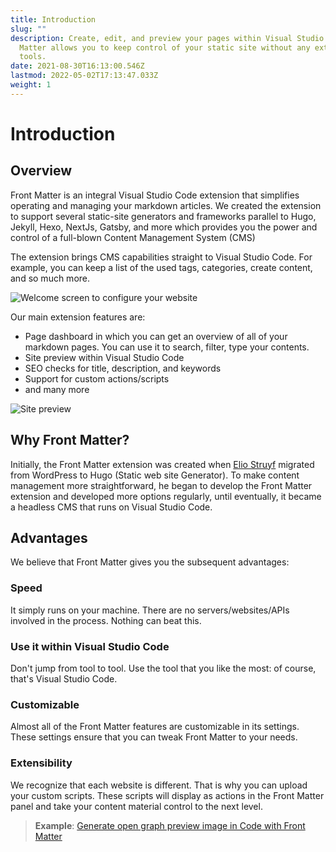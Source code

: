 ```yaml
---
title: Introduction
slug: ""
description: Create, edit, and preview your pages within Visual Studio Code. Front
  Matter allows you to keep control of your static site without any external
  tools.
date: 2021-08-30T16:13:00.546Z
lastmod: 2022-05-02T17:13:47.033Z
weight: 1
---
```


# Introduction

## Overview

Front Matter is an integral Visual Studio Code extension that simplifies operating and managing your markdown articles. We created the extension to support several static-site generators and frameworks parallel to Hugo, Jekyll, Hexo, NextJs, Gatsby, and more which provides you the power and control of a full-blown Content Management System (CMS)

The extension brings CMS capabilities straight to Visual Studio Code. For example, you can keep a list of the used tags, categories, create content, and so much more.

![Welcome screen to configure your website](/releases/v7.2.0/welcome-screen-7.2.0.png)

Our main extension features are:

- Page dashboard in which you can get an overview of all of your markdown pages. You can use it to search, filter, type your contents.
- Site preview within Visual Studio Code
- SEO checks for title, description, and keywords
- Support for custom actions/scripts
- and many more

![Site preview](https://res.cloudinary.com/estruyf/image/upload/w_1256/v1631871148/frontmatter/preview-3.2.0.png)

## Why Front Matter?

Initially, the Front Matter extension was created when [Elio Struyf](https://twitter.com/eliostruyf) migrated from WordPress to Hugo (Static web site Generator). To make content management more straightforward, he began to develop the Front Matter extension and developed more options regularly, until eventually, it became a headless CMS that runs on Visual Studio Code.

## Advantages

We believe that Front Matter gives you the subsequent advantages:

### Speed

It simply runs on your machine. There are no servers/websites/APIs involved in the process. Nothing can beat this.

### Use it within Visual Studio Code

Don't jump from tool to tool. Use the tool that you like the most: of course, that's Visual Studio Code.

### Customizable

Almost all of the Front Matter features are customizable in its settings. These settings ensure that you can tweak Front Matter to your needs.

### Extensibility

We recognize that each website is different. That is why you can upload your custom scripts. These scripts will display as actions in the Front Matter panel and take your content material control to the next level. 

> **Example**: [Generate open graph preview image in Code with Front Matter](https://www.eliostruyf.com/generate-open-graph-preview-image-code-front-matter/)
